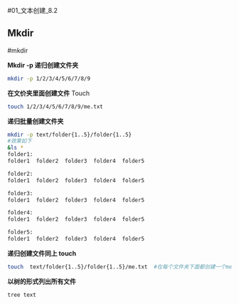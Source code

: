 #01_文本创建_8.2
##  Mkdir
#mkdir

**Mkdir -p 递归创建文件夹** 
```sh
mkdir -p 1/2/3/4/5/6/7/8/9
```
**在文价夹里面创建文件**
Touch 
```sh
touch 1/2/3/4/5/6/7/8/9/me.txt
```
**递归批量创建文件夹**
```sh
mkdir -p text/folder{1..5}/folder{1..5}
#效果如下
&ls *
folder1:
folder1  folder2  folder3  folder4  folder5

folder2:
folder1  folder2  folder3  folder4  folder5

folder3:
folder1  folder2  folder3  folder4  folder5

folder4:
folder1  folder2  folder3  folder4  folder5

folder5:
folder1  folder2  folder3  folder4  folder5

```
**递归创建文件同上
touch**
```sh
touch  text/folder{1..5}/folder{1..5}/me.txt  #在每个文件夹下面都创建一个me.txt文件
```

**以树的形式列出所有文件**
```sh
tree text
```
